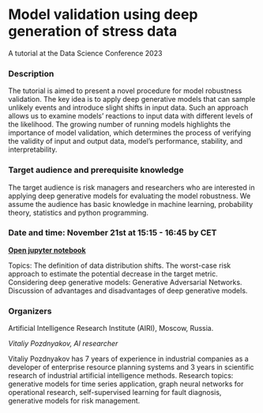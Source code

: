 # Model validation using deep generation of stress data
A tutorial at the Data Science Conference 2023 

### Description
The tutorial is aimed to present a novel procedure for model robustness validation. The key idea is to apply deep generative models that can sample unlikely events and introduce slight shifts in input data. Such an approach allows us to examine models’ reactions to input data with different levels of the likelihood. The growing number of running models highlights the importance of model validation, which determines the process of verifying the validity of input and output data, model’s performance, stability, and interpretability.

### Target audience and prerequisite knowledge
The target audience is risk managers and researchers who are interested in applying deep generative models for evaluating the model robustness. We assume the audience has basic knowledge in machine learning, probability theory, statistics and python programming. 

### Date and time: November 21st at 15:15 - 16:45 by CET

[**Open jupyter notebook**](https://colab.research.google.com/github/airi-industrial-ai/dsc23-tutorial/blob/main/notebooks/tutorial.ipynb)

Topics: The definition of data distribution shifts. The worst-case risk approach to estimate the potential decrease in the target metric. Considering deep generative models: Generative Adversarial Networks. Discussion of advantages and disadvantages of deep generative models. 

### Organizers
Artificial Intelligence Research Institute (AIRI), Moscow, Russia. 

_Vitaliy Pozdnyakov, AI researcher_

Vitaliy Pozdnyakov has 7 years of experience in industrial companies as a developer of enterprise resource planning systems and 3 years in scientific research of industrial artificial intelligence methods. Research topics: generative models for time series application, graph neural networks for operational research, self-supervised learning for fault diagnosis, generative models for risk management.
